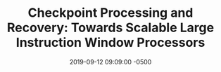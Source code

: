 ---
layout: paper-summary
title:  "Checkpoint Processing and Recovery: Towards Scalable Large Instruction Window Processors"
date:   2019-09-12 09:09:00 -0500
categories: paper
paper_title: "Checkpoint Processing and Recovery: Towards Scalable Large Instruction Window Processors"
paper_link: https://ieeexplore.ieee.org/document/1253246
paper_keyword: ROB; Microarchitecture; Register Renaming
paper_year: MICRO 2003
rw_set: 
htm_cd: 
htm_cr: 
version_mgmt: 
---